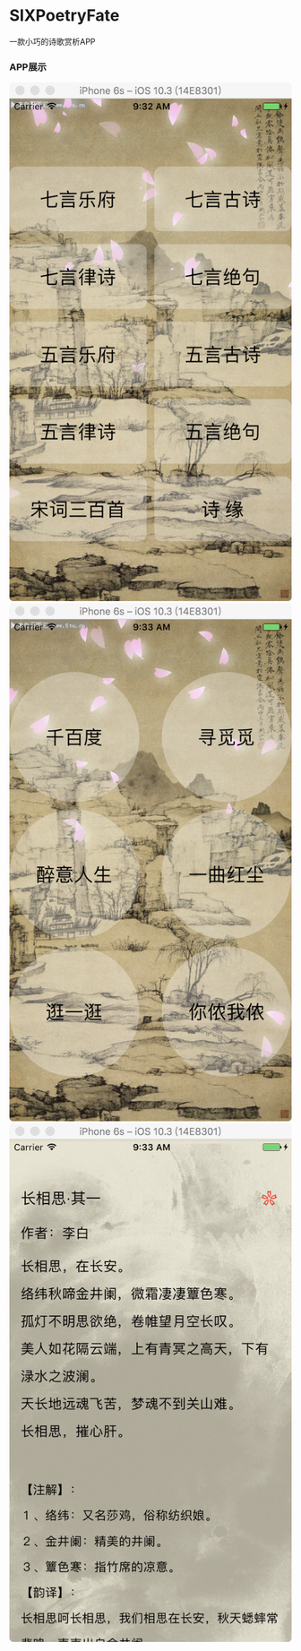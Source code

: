 # SIXPoetryFate
一款小巧的诗歌赏析APP


<h3>APP展示</h3>

<div>
<img src="./images/home_right.png"></img>
</div>

<div>
<img src="./images/home_left.png"></img>
</div>

<div>
<img src="./images/poetry.png"></img>
</div>
